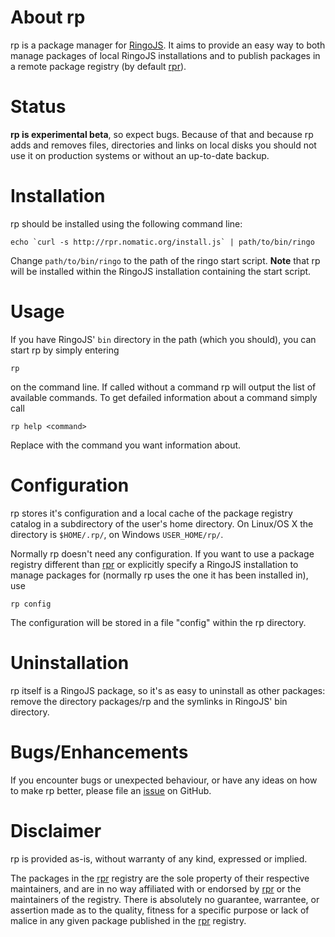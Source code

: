 About rp
========

rp is a package manager for [RingoJS]. It aims to provide an easy way to both manage packages of local RingoJS installations and to publish packages in a remote package registry (by default [rpr]).


Status
======

**rp is experimental beta**, so expect bugs. Because of that and because rp adds and removes files, directories and links on local disks you should not use it on production systems or without an up-to-date backup.


Installation
============

rp should be installed using the following command line:

    echo `curl -s http://rpr.nomatic.org/install.js` | path/to/bin/ringo

Change `path/to/bin/ringo` to the path of the ringo start script. **Note** that rp will be installed within the RingoJS installation containing the start script.


Usage
=====

If you have RingoJS' `bin` directory in the path (which you should), you can start rp by simply entering

	rp

on the command line. If called without a command rp will output the list of available commands. To get defailed information about a command simply call

	rp help <command>

Replace <command> with the command you want information about.


Configuration
=============

rp stores it's configuration and a local cache of the package registry catalog in a subdirectory of the user's home directory. On Linux/OS X the directory is `$HOME/.rp/`, on Windows `USER_HOME/rp/`.

Normally rp doesn't need any configuration. If you want to use a package registry different than [rpr] or explicitly specify a RingoJS installation to manage packages for (normally rp uses the one it has been installed in), use

	rp config

The configuration will be stored in a file "config" within the rp directory.


Uninstallation
==============

rp itself is a RingoJS package, so it's as easy to uninstall as other packages: remove
the directory packages/rp and the symlinks in RingoJS' bin directory.


Bugs/Enhancements
=================

If you encounter bugs or unexpected behaviour, or have any ideas on how to make rp better, please file an [issue] on GitHub.


Disclaimer
==========

rp is provided as-is, without warranty of any kind, expressed or implied.

The packages in the [rpr] registry are the sole property of their respective maintainers, and are in no way affiliated with or endorsed by [rpr] or the maintainers of the registry. There is absolutely no guarantee, warrantee, or assertion made as to the quality, fitness for a specific purpose or lack of malice in any given package published in the [rpr] registry.

 [RingoJS]: http://ringojs.org/
 [rpr]: http://rpr.nomatic.org/
 [issue]: https://github.com/grob/rp/issues
